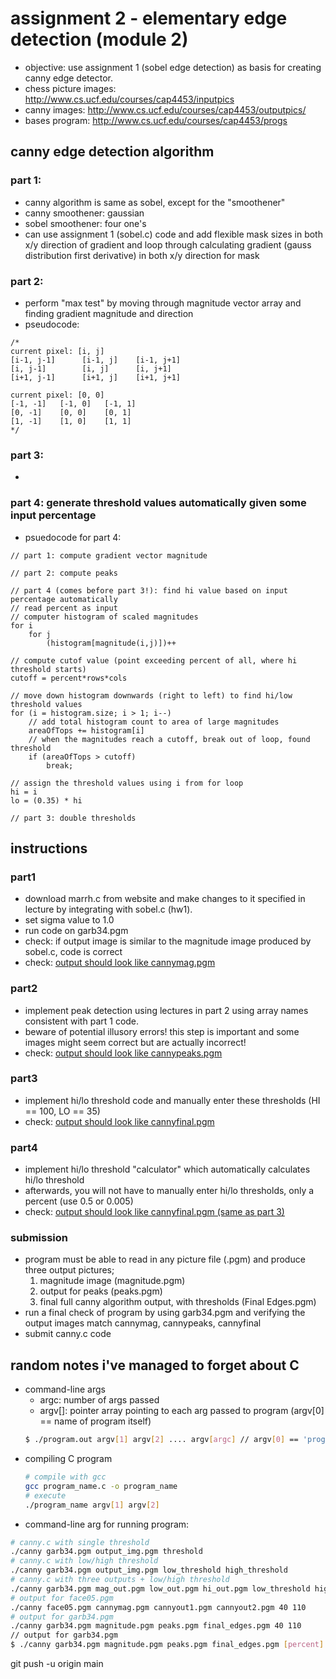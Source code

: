 # assignment 2 - elementary edge detection (module 2)
* objective: use assignment 1 (sobel edge detection) as basis for creating canny edge detector.
* chess picture images: http://www.cs.ucf.edu/courses/cap4453/inputpics
* canny images: http://www.cs.ucf.edu/courses/cap4453/outputpics/
* bases program: http://www.cs.ucf.edu/courses/cap4453/progs

## canny edge detection algorithm

### part 1: 
* canny algorithm is same as sobel, except for the "smoothener"
* canny smoothener: gaussian
* sobel smoothener: four one's
* can use assignment 1 (sobel.c) code and add flexible mask sizes in both x/y direction of gradient and loop through calculating gradient (gauss distribution first derivative) in both x/y direction for mask
### part 2: 
* perform "max test" by moving through magnitude vector array and finding gradient magnitude and direction
* pseudocode:
```code
/*
current pixel: [i, j]
[i-1, j-1]      [i-1, j]    [i-1, j+1]
[i, j-1]        [i, j]      [i, j+1]
[i+1, j-1]      [i+1, j]    [i+1, j+1]

current pixel: [0, 0]
[-1, -1]   [-1, 0]   [-1, 1]
[0, -1]    [0, 0]    [0, 1]
[1, -1]    [1, 0]    [1, 1]
*/
```
### part 3: 
* 
### part 4: generate threshold values automatically given some input percentage
* psuedocode for part 4:
```code
// part 1: compute gradient vector magnitude

// part 2: compute peaks

// part 4 (comes before part 3!): find hi value based on input percentage automatically
// read percent as input
// computer histogram of scaled magnitudes
for i 
    for j
        (histogram[magnitude(i,j)])++

// compute cutof value (point exceeding percent of all, where hi threshold starts)
cutoff = percent*rows*cols

// move down histogram downwards (right to left) to find hi/low threshold values
for (i = histogram.size; i > 1; i--)
    // add total histogram count to area of large magnitudes
    areaOfTops += histogram[i]
    // when the magnitudes reach a cutoff, break out of loop, found threshold
    if (areaOfTops > cutoff)
        break;

// assign the threshold values using i from for loop
hi = i
lo = (0.35) * hi

// part 3: double thresholds
```
## instructions
### part1
* download marrh.c from website and make changes to it specified in lecture by integrating with sobel.c (hw1).
* set sigma value to 1.0
* run code on garb34.pgm
* check: if output image is similar to the magnitude image produced by sobel.c, code is correct
* check: [output should look like cannymag.pgm](http://www.cs.ucf.edu/courses/cap4453/outputpics/)
### part2
* implement peak detection using lectures in part 2 using array names consistent with part 1 code.
* beware of potential illusory errors! this step is important and some images might seem correct but are actually incorrect!
* check: [output should look like cannypeaks.pgm](http://www.cs.ucf.edu/courses/cap4453/outputpics/)
### part3
* implement hi/lo threshold code and manually enter these thresholds (HI == 100, LO == 35)
* check: [output should look like cannyfinal.pgm](http://www.cs.ucf.edu/courses/cap4453/outputpics/)

### part4
* implement hi/lo threshold "calculator" which automatically calculates hi/lo threshold 
* afterwards, you will not have to manually enter hi/lo thresholds, only a percent (use 0.5 or 0.005)
* check: [output should look like cannyfinal.pgm (same as part 3)](http://www.cs.ucf.edu/courses/cap4453/outputpics/)

### submission
* program must be able to read in any picture file (.pgm) and produce three output pictures;
    1) magnitude image (magnitude.pgm)
    2) output for peaks (peaks.pgm)
    3) final full canny algorithm output, with thresholds (Final Edges.pgm)
* run a final check of program by using garb34.pgm and verifying the output images match cannymag, cannypeaks, cannyfinal 
* submit canny.c code 

## random notes i've managed to forget about C
* command-line args
    * argc: number of args passed
    * argv[]: pointer array pointing to each arg passed to program (argv[0] == name of program itself)
    ```bash
    $ ./program.out argv[1] argv[2] .... argv[argc] // argv[0] == 'program.out'
    ```
* compiling C program
    ```bash
    # compile with gcc
    gcc program_name.c -o program_name
    # execute
    ./program_name argv[1] argv[2] 
    ```
* command-line arg for running program:
```bash
# canny.c with single threshold
./canny garb34.pgm output_img.pgm threshold
# canny.c with low/high threshold
./canny garb34.pgm output_img.pgm low_threshold high_threshold
# canny.c with three outputs + low/high threshold
./canny garb34.pgm mag_out.pgm low_out.pgm hi_out.pgm low_threshold high_threshold
# output for face05.pgm
./canny face05.pgm cannymag.pgm cannyout1.pgm cannyout2.pgm 40 110
# output for garb34.pgm
./canny garb34.pgm magnitude.pgm peaks.pgm final_edges.pgm 40 110
// output for garb34.pgm
$ ./canny garb34.pgm magnitude.pgm peaks.pgm final_edges.pgm [percent]
```

git push -u origin main
